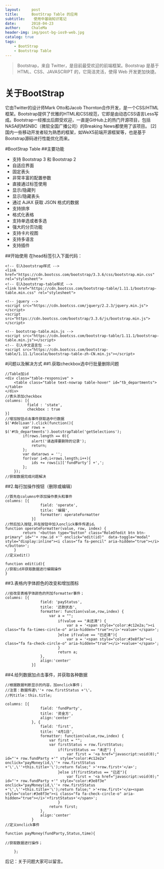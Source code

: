 ```yaml
---
layout:     post
title:      BootStrap Table 的应用
subtitle:    使用中基础知识笔记
date:       2018-04-23
author:     ChaleMa
header-img: img/post-bg-ios9-web.jpg
catalog: true
tags:
    - BootStrap
    - Bootstrap Table
---
```

>Bootstrap，来自 Twitter，是目前最受欢迎的前端框架。Bootstrap 是基于 HTML、CSS、JAVASCRIPT 的，它简洁灵活，使得 Web 开发更加快捷。

# 关于BootStrap

它由Twitter的设计师Mark Otto和Jacob Thornton合作开发，是一个CSS/HTML框架。Bootstrap提供了优雅的HTML和CSS规范，它即是由动态CSS语言Less写成。Bootstrap一经推出后颇受欢迎，一直是GitHub上的热门开源项目，包括NASA的MSNBC（微软全国广播公司）的Breaking News都使用了该项目。 [2]  国内一些移动开发者较为熟悉的框架，如WeX5前端开源框架等，也是基于Bootstrap源码进行性能优化而来。

#BootStrap Table
##主要功能
- 支持 Bootstrap 3 和 Bootstrap 2
- 自适应界面
- 固定表头
- 非常丰富的配置参数
- 直接通过标签使用
- 显示/隐藏列
- 显示/隐藏表头
- 通过 AJAX 获取 JSON 格式的数据
- 支持排序
- 格式化表格
- 支持单选或者多选
- 强大的分页功能
- 支持卡片视图
- 支持多语言
- 支持插件

##开始使用
在head标签引入下面代码：
```
<!-- 引入bootstrap样式 -->
<link href="https://cdn.bootcss.com/bootstrap/3.3.6/css/bootstrap.min.css" rel="stylesheet">
<!-- 引入bootstrap-table样式 -->
<link href="https://cdn.bootcss.com/bootstrap-table/1.11.1/bootstrap-table.min.css" rel="stylesheet">

<!-- jquery -->
<script src="https://cdn.bootcss.com/jquery/2.2.3/jquery.min.js"></script>
<script src="https://cdn.bootcss.com/bootstrap/3.3.6/js/bootstrap.min.js"></script>

<!-- bootstrap-table.min.js -->
<script src="https://cdn.bootcss.com/bootstrap-table/1.11.1/bootstrap-table.min.js"></script>
<!-- 引入中文语言包 -->
<script src="https://cdn.bootcss.com/bootstrap-table/1.11.1/locale/bootstrap-table-zh-CN.min.js"></script>
```
#问题以及解决方式
##1.获取checkbox选中行批量删除问题
```
//Table加id
<div class="table-responsive" >
    <table class="table text-nowrap table-hover" id="tb_departments"></table>
</div>
//表头添加checkbox
columns: [{
          field : 'state',
          checkbox : true
}]
//增加按钮点击事件获取选中行数据
$('#delLoan').click(function(){
        var rows = $('#tb_departments').bootstrapTable('getSelections');
        if(rows.length == 0){
            alert('请选择要删除的记录');
            return;
        };
        var datarows = '';
        for(var i=0;i<rows.length;i++){
            ids += rows[i]['fundParty'] +',';
        };
    });
//获取数据完成问题解决
```
##2.每行加操作按钮（删除或编辑）
```
//首先在columns中添加操作表头和事件
columns: [{
                field: 'operate',
                title: '编辑',
                formatter: operateFormatter
            }]
//然后加入按钮,并在按钮中加入onclick事件传递id。
function operateFormatter(value, row, index) {
        return '<button type="button" class="RoleOfedit btn btn-primary" id="'+ row.id +'" onclick="edit(id)"  data-toggle="modal" style="display:inline"><i class="fa fa-pencil" aria-hidden="true"></i></button>';
    }
//定义edit()
 
function edit(id){
//获取id并获取数据进行编辑操作
}
```
##3.表格内字体颜色的改变和增加图标
```
//给改变表格字体颜色的列加formatter事件；
columns: [{
                field: 'payStatus',
                title: '还款状态',
                formatter: function(value,row,index) {
                    var a = "";  
                        if(value == "未还清") {  
                            var a = '<span style="color:#c12e2a;"><i class="fa fa-times-circle-o" aria-hidden="true"></i>'+value+'</span>';  
                        }else if(value == "已还清"){  
                            var a = '<span style="color:#3e8f3e"><i class="fa fa-check-circle-o" aria-hidden="true"></i>'+value+'</span>';  
                        }  
                        return a;  
                },
                align:'center'
            }]

```
##4.给列数据加点击事件，并获取各种数据
```
//根据数据判断显示的内容，加onclick事件；
//注意：数据传递\''+ row.firstStatus +'\'。
//列title：this.title;
 
columns: [{
                field: 'fundParty',
                title: '资金方',
                align:'center'
            }, {
                field: 'first',
                title: '4月1日',
                formatter: function(value,row,index) {
                    var first = "";
                    var firstStatus = row.firstStatus;
                        if(firstStatus == "未还") {  
                            var first = '<a href="javascript:void(0);" id="'+ row.fundParty +'" style="color:#c12e2a" onclick="payMoney(id,\''+ row.firstStatus +'\',\''+this.title+'\');return false;" >'+row.first+'</a>';  
                        }else if(firstStatus == "已还"){  
                            var first = '<a href="javascript:void(0);" id="'+ row.fundParty +'" style="color:#3e8f3e" onclick="payMoney(id,\''+ row.firstStatus +'\',\''+this.title+'\');return false;" >'+row.first+'</a><span style="color:#3e8f3e"><i class="fa fa-check-circle-o" aria-hidden="true"></i>'+firstStatus+'</span>';  
                        } 
                    return first;  
                },
                align:'center'
            }
//定义onclick事件

function payMoney(fundParty,Status,time){

//获取数据进行操作；

    };          
```
后记：关于问题大家可以留言。



